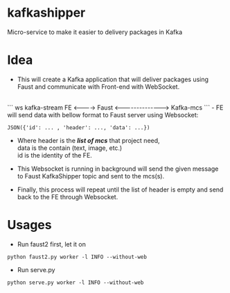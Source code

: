 # kafkashipper
Micro-service to make it easier to delivery packages in Kafka

# Idea
- This will create a Kafka application that will deliver packages using Faust and 
communicate with Front-end with WebSocket.
</br>
```
     ws           kafka-stream
FE <----> Faust <--------------> Kafka-mcs
```
- FE will send data with bellow format to Faust server using Websocket: 

`JSON({'id': ... , 'header': ..., 'data': ...})` 

- Where header is the ***list of mcs*** that project need,</br>
data is the contain (text, image, etc.)</br>
id is the identity of the FE.

- This Websocket is running in background will send the given message to 
Faust KafkaShipper topic and sent to the mcs(s). 

- Finally, this process will repeat until the list of header is empty and send back
to the FE through Websocket.

# Usages
- Run faust2 first, let it on
```shell
python faust2.py worker -l INFO --without-web
```
- Run serve.py
```shell
python serve.py worker -l INFO --without-web
```
